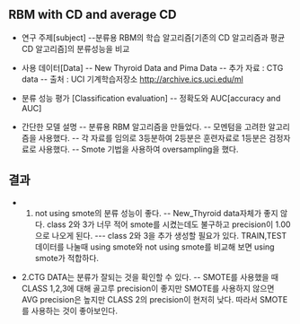 ## RBM with CD and average CD

- 연구 주제[subject]
--분류용 RBM의 학습 알고리즘[기존의 CD 알고리즘과 평균 CD 알고리즘]의 분류성능을 비교

- 사용 데이터[Data]
-- New Thyroid Data and Pima Data
-- 추가 자료 : CTG data
-- 출처 : UCI 기계학습저장소 http://archive.ics.uci.edu/ml


- 분류 성능 평가 [Classification evaluation]
-- 정확도와 AUC[accuracy and AUC]

- 간단한 모델 설명
-- 분류용 RBM 알고리즘을 만들었다.
-- 모멘텀을 고려한 알고리즘을 사용했다.
-- 각 자료를 임의로 3등분하여 2등분은 훈련자료로 1등분은 검정자료로 사용했다.
-- Smote 기법을 사용하여 oversampling을 했다.

## 결과
- 1. not using smote의 분류 성능이 좋다.
-- New_Thyroid data자체가 좋지 않다. class 2와 3가 너무 적어 smote를 시켰는데도 불구하고 precision이 1.00으로 나오게 된다.
--- class 2와 3을 추가 생성할 필요가 있다. TRAIN,TEST 데이터를 나눌때 using smote와 not using smote를 비교해 보면 using smote가 적합하다.

- 2.CTG DATA는 분류가 잘되는 것을 확인할 수 있다.
-- SMOTE를 사용했을 때 CLASS 1,2,3에 대해 골고루 precision이 좋지만 SMOTE를 사용하지 않으면 AVG precision은 높지만 CLASS 2의 precision이 현저히 낮다. 따라서 SMOTE를 사용하는 것이 좋아보인다.